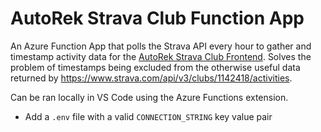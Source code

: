# AutoRek Strava Club Function App

An Azure Function App that polls the Strava API every hour to gather and timestamp activity data for the [AutoRek Strava Club Frontend](https://github.com/iamlogand/strava-club-frontend). Solves the problem of timestamps being excluded from the otherwise useful data returned by https://www.strava.com/api/v3/clubs/1142418/activities.

Can be ran locally in VS Code using the Azure Functions extension.

- Add a `.env` file with a valid `CONNECTION_STRING` key value pair
